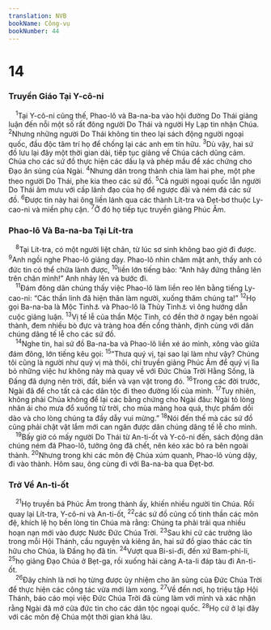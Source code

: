 ```yaml
---
translation: NVB
bookName: Công-vụ 
bookNumber: 44
---
```


<div class="title"><h1>14</h1><h3>Truyền Giáo Tại Y-cô-ni </h3></div>
<span class="verse cong_14_1"> <sup>1</sup>Tại Y-cô-ni cũng thế, Phao-lô và Ba-na-ba vào hội đường Do Thái giảng luận đến nỗi một số rất đông người Do Thái và người Hy Lạp tin nhận Chúa. </span>
<span class="verse cong_14_2"><sup>2</sup>Nhưng những người Do Thái không tin theo lại sách động người ngoại quốc, đầu độc tâm trí họ để chống lại các anh em tín hữu. </span>
<span class="verse cong_14_3"><sup>3</sup>Dù vậy, hai sứ đồ lưu lại đây một thời gian dài, tiếp tục giảng về Chúa cách dũng cảm. Chúa cho các sứ đồ thực hiện các dấu lạ và phép mầu để xác chứng cho Đạo ân sủng của Ngài. </span>
<span class="verse cong_14_4"><sup>4</sup>Nhưng dân trong thành chia làm hai phe, một phe theo người Do Thái, phe kia theo các sứ đồ. </span>
<span class="verse cong_14_5"><sup>5</sup>Cả người ngoại quốc lẫn người Do Thái âm mưu với cấp lãnh đạo của họ để ngược đãi và ném đá các sứ đồ. </span>
<span class="verse cong_14_6"><sup>6</sup>Được tin này hai ông liền lánh qua các thành Lít-tra và Đẹt-bơ thuộc Ly-cao-ni và miền phụ cận. </span>
<span class="verse cong_14_7"><sup>7</sup>Ở đó họ tiếp tục truyền giảng Phúc Âm. <br/></span>
<div class="title"><h3>Phao-lô Và Ba-na-ba Tại Lít-tra </h3></div>
<span class="verse cong_14_8"> <sup>8</sup>Tại Lít-tra, có một người liệt chân, từ lúc sơ sinh không bao giờ đi được. </span>
<span class="verse cong_14_9"><sup>9</sup>Anh ngồi nghe Phao-lô giảng dạy. Phao-lô nhìn chăm mặt anh, thấy anh có đức tin có thể chữa lành được, </span>
<span class="verse cong_14_10"><sup>10</sup>liền lớn tiếng bảo: “Anh hãy đứng thẳng lên trên chân mình!” Anh nhảy lên và bước đi. <br/></span>
<span class="verse cong_14_11"> <sup>11</sup>Đám đông dân chúng thấy việc Phao-lô làm liền reo lên bằng tiếng Ly-cao-ni: “Các thần linh đã hiện thân làm người, xuống thăm chúng ta!” </span>
<span class="verse cong_14_12"><sup>12</sup>Họ gọi Ba-na-ba là Mộc Tinh<a data-toggle="tooltip" data-placement="bottom" title="Nt: Dia (Zues)">⚓</a> và Phao-lô là Thủy Tinh<a data-toggle="tooltip" data-placement="bottom" title="Nt: Herme">⚓</a> vì ông hướng dẫn cuộc giảng luận. </span>
<span class="verse cong_14_13"><sup>13</sup>Vị tế lễ của thần Mộc Tinh, có đền thờ ở ngay bên ngoài thành, đem nhiều bò đực và tràng hoa đến cổng thành, định cùng với dân chúng dâng tế lễ cho các sứ đồ. <br/></span>
<span class="verse cong_14_14"> <sup>14</sup>Nghe tin, hai sứ đồ Ba-na-ba và Phao-lô liền xé áo mình, xông vào giữa đám đông, lớn tiếng kêu gọi: </span>
<span class="verse cong_14_15"><sup>15</sup>“Thưa quý vị, tại sao lại làm như vậy? Chúng tôi cũng là người như quý vị mà thôi, chỉ truyền giảng Phúc Âm để quý vị lìa bỏ những việc hư không này mà quay về với Đức Chúa Trời Hằng Sống, là Đấng đã dựng nên trời, đất, biển và vạn vật trong đó. </span>
<span class="verse cong_14_16"><sup>16</sup>Trong các đời trước, Ngài đã để cho tất cả các dân tộc đi theo đường lối của mình. </span>
<span class="verse cong_14_17"><sup>17</sup>Tuy nhiên, không phải Chúa không để lại các bằng chứng cho Ngài đâu: Ngài tỏ lòng nhân ái cho mưa đổ xuống từ trời, cho mùa màng hoa quả, thực phẩm dồi dào và cho lòng chúng ta đầy dẫy vui mừng.” </span>
<span class="verse cong_14_18"><sup>18</sup>Nói đến thế mà các sứ đồ cũng phải chật vật lắm mới can ngăn được dân chúng dâng tế lễ cho mình. <br/></span>
<span class="verse cong_14_19"> <sup>19</sup>Bấy giờ có mấy người Do Thái từ An-ti-ốt và Y-cô-ni đến, sách động dân chúng ném đá Phao-lô, tưởng ông đã chết, nên kéo xác bỏ ra bên ngoài thành. </span>
<span class="verse cong_14_20"><sup>20</sup>Nhưng trong khi các môn đệ Chúa xúm quanh, Phao-lô vùng dậy, đi vào thành. Hôm sau, ông cùng đi với Ba-na-ba qua Đẹt-bơ. <br/></span>
<div class="title"><h3>Trở Về An-ti-ốt </h3></div>
<span class="verse cong_14_21"> <sup>21</sup>Họ truyền bá Phúc Âm trong thành ấy, khiến nhiều người tin Chúa. Rồi quay lại Lít-tra, Y-cô-ni và An-ti-ốt, </span>
<span class="verse cong_14_22"><sup>22</sup>các sứ đồ củng cố tinh thần các môn đệ, khích lệ họ bền lòng tin Chúa mà rằng: Chúng ta phải trải qua nhiều hoạn nạn mới vào được Nước Đức Chúa Trời. </span>
<span class="verse cong_14_23"><sup>23</sup>Sau khi cử các trưởng lão trong mỗi Hội Thánh, cầu nguyện và kiêng ăn, hai sứ đồ giao thác các tín hữu cho Chúa, là Đấng họ đã tin. </span>
<span class="verse cong_14_24"><sup>24</sup>Vượt qua Bi-si-đi, đến xứ Bam-phi-li, </span>
<span class="verse cong_14_25"><sup>25</sup>họ giảng Đạo Chúa ở Bẹt-ga, rồi xuống hải cảng A-ta-li đáp tàu đi An-ti-ốt. <br/></span>
<span class="verse cong_14_26"> <sup>26</sup>Đây chính là nơi họ từng được ủy nhiệm cho ân sủng của Đức Chúa Trời để thực hiện các công tác vừa mới làm xong. </span>
<span class="verse cong_14_27"><sup>27</sup>Về đến nơi, họ triệu tập Hội Thánh, báo cáo mọi việc Đức Chúa Trời đã cùng làm với mình và xác nhận rằng Ngài đã mở cửa đức tin cho các dân tộc ngoại quốc. </span>
<span class="verse cong_14_28"><sup>28</sup>Họ cứ ở lại đây với các môn đệ Chúa một thời gian khá lâu. <br/></span>
